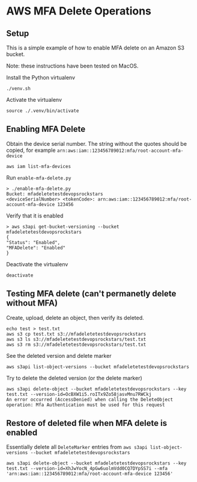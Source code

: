 # AWS MFA Delete Operations

## Setup

This is a simple example of how to enable MFA delete on an Amazon S3 bucket.

Note: these instructions have been tested on MacOS.

Install the Python virtualenv

    ./venv.sh

Activate the virtualenv

    source ./.venv/bin/activate

## Enabling MFA Delete

Obtain the device serial number.  The string without the quotes should be copied, for example `arn:aws:iam::123456789012:mfa/root-account-mfa-device`

    aws iam list-mfa-devices

Run `enable-mfa-delete.py`

    > ./enable-mfa-delete.py
    Bucket: mfadeletetestdevopsrockstars
    <deviceSerialNumber> <tokenCode>: arn:aws:iam::123456789012:mfa/root-account-mfa-device 123456

Verify that it is enabled

    > aws s3api get-bucket-versioning --bucket mfadeletetestdevopsrockstars
    {
    "Status": "Enabled",
    "MFADelete": "Enabled"
    }
   
Deactivate the virtualenv

    deactivate

## Testing MFA delete (can't permanetly delete without MFA)

Create, upload, delete an object, then verify its deleted.

    echo test > test.txt
    aws s3 cp test.txt s3://mfadeletetestdevopsrockstars
    aws s3 ls s3://mfadeletetestdevopsrockstars/test.txt
    aws s3 rm s3://mfadeletetestdevopsrockstars/test.txt

See the deleted version and delete marker

    aws s3api list-object-versions --bucket mfadeletetestdevopsrockstars

Try to delete the deleted version (or the delete marker)

    aws s3api delete-object --bucket mfadeletetestdevopsrockstars --key test.txt --version-id=OcBXW1i5.roITx9Zo58jasvMnu7RWCkj
    An error occurred (AccessDenied) when calling the DeleteObject operation: Mfa Authentication must be used for this request

## Restore of deleted file when MFA delete is enabled

Essentially delete all `DeleteMarker` entries from `aws s3api list-object-versions --bucket mfadeletetestdevopsrockstars`

    aws s3api delete-object --bucket mfadeletetestdevopsrockstars --key test.txt --version-id=XhJwYocN_4pGw6uolmVdd0CQ7DYpSS7i --mfa 'arn:aws:iam::123456789012:mfa/root-account-mfa-device 123456'
